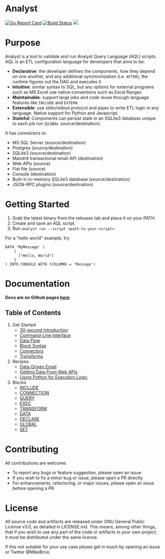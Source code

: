 # Analyst

[![Go Report Card](http://goreportcard.com/badge/github.com/michaelbironneau/analyst)](https://goreportcard.com/report/github.com/michaelbironneau/analyst)
[![Build Status](https://travis-ci.org/michaelbironneau/analyst.svg?branch=master)](https://travis-ci.org/michaelbironneau/analyst/)
[![](https://godoc.org/github.com/michaelbironneau/analyst?status.svg)](http://godoc.org/github.com/michaelbironneau/analyst)

# Purpose

Analyst is a tool to validate and run Analyst Query Language (AQL) scripts. AQL is an ETL configuration language for developers that aims to be:
* **Declarative**: the developer defines the components, how they depend on one another, and any additional synchronization (i.e. `AFTER`); the runtime figures out the DAG and executes it
* **Intuitive**: similar syntax to SQL, but any options for external programs such as MS Excel use native conventions such as Excel Ranges
* **Maintainable**: support large jobs and code reuse through language features like `INCLUDE` and `EXTERN`
* **Extensible**: use stdin/stdout protocol and pipes to write ETL logic in any language. Native support for Python and Javascript.
* **Stateful**: Components can persist state in an SQLite3 database unique to each job run (`GLOBAL` source/destination).

It has connectors to:

* MS SQL Server (source/destination)
* Postgres (source/destination)
* SQLite3 (source/destination)
* Mandrill transactional email API (destination)
* Web APIs (source)
* Flat file (source)
* Console (destination)
* Built-in in-memory SQLite3 database (source/destination)
* JSON-RPC plugins (source/destination)

# Getting Started

1. Grab the latest binary from the releases tab and place it on your PATH.
2. Create and save an AQL script.
3. Run `analyst run --script <path-to-your-script>`.

For a "hello world" example, try

```
DATA 'MyMessage' (
	[
	  ["Hello, World"]
	]
) INTO CONSOLE WITH (COLUMNS = 'Message')

```

# Documentation

**Docs are on Github pages [here](https://michaelbironneau.github.io/analyst)**.

## Table of Contents

1. Get Started
    - [30-second Introduction](https://michaelbironneau.github.io/analyst/docs/intro.html)
    - [Command-Line Interface](https://michaelbironneau.github.io/analyst/docs/cli.html)
    - [Data Flow](https://michaelbironneau.github.io/analyst/docs/data-flow.html)
    - [Block Syntax](https://michaelbironneau.github.io/analyst/docs/blocks.html)
    - [Connectors](https://michaelbironneau.github.io/analyst/docs/connections.html)
    - [Transforms](https://michaelbironneau.github.io/analyst/docs/transforms.html)
2. Recipes
    - [Data-Driven Email](https://michaelbironneau.github.io/analyst/docs/email.html)
    - [Getting Data From Web APIs](https://michaelbironneau.github.io/analyst/docs/http.html)
	- [Using Python for Execution Logic](https://michaelbironneau.github.io/analyst/docs/logic.html)
3. Blocks
    - [INCLUDE](https://michaelbironneau.github.io/analyst/docs/include.html)
    - [CONNECTION](https://michaelbironneau.github.io/analyst/docs/connection.html)
    - [QUERY](https://michaelbironneau.github.io/analyst/docs/query.html)
    - [EXEC](https://michaelbironneau.github.io/analyst/docs/exec.html)
    - [TRANSFORM](https://michaelbironneau.github.io/analyst/docs/transform.html)
    - [DATA](https://michaelbironneau.github.io/analyst/docs/data.html)
    - [DECLARE](https://michaelbironneau.github.io/analyst/docs/declare.html)
    - [GLOBAL](https://michaelbironneau.github.io/analyst/docs/global.html)
    - [SET](https://michaelbironneau.github.io/analyst/docs/set.html)

# Contributing

All contributions are welcome:

* To report any bugs or feature suggestion, please open an issue
* If you wish to fix a minor bug or issue, please open a PR directly
* For enhancements, refactoring, or major issues, please open an issue before opening a PR

# License

All source code and artifacts are released under GNU General Public License v3.0, as detailed in LICENSE.md. This means, among other things, that if you wish to use any part of the code or artifacts in your own project, it must be distributed under the same license.

If this not suitable for your use case please get in touch by opening an issue or Twitter @MikeBrno.